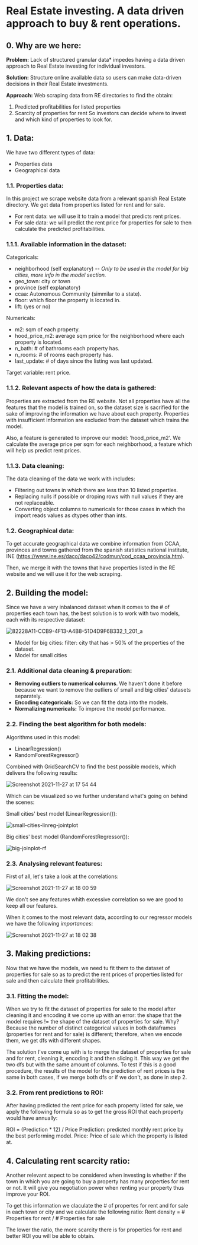 # **Real Estate investing. A data driven approach to buy & rent operations.**

## 0. Why are we here:
**Problem:**
Lack of structured granular data* impedes having a data driven approach to Real Estate investing for individual investors. 

**Solution:**
Structure online available data so users can make data-driven decisions in their Real Estate investments.

**Approach:**
Web scraping data from RE directories to find the obtain:
1. Predicted profitabilities for listed properties
2. Scarcity of properties for rent
So investors can decide where to invest and which kind of properties to look for.

## 1. Data:
We have two different types of data:
- Properties data
- Geographical data

### 1.1. Properties data:
In this project we scrape website data from a relevant spanish Real Estate directory. We get data from properties listed for rent and for sale.
- For rent data: we will use it to train a model that predicts rent prices.
- For sale data: we will predict the rent price for properties for sale to then calculate the predicted profitabilities.

### 1.1.1. Available information in the dataset:
Categoricals:
- neighborhood (self explanatory) -- *Only to be used in the model for big cities, more info in the model section.*
- geo_town: city or town
- province (self explanatory)
- ccaa: Autonomous Community (simmilar to a state).
- floor: which floor the property is located in.
- lift: (yes or no)

Numericals:
- m2: sqm of each property.
- hood_price_m2: average sqm price for the neighborhood where each property is located.
- n_bath: # of bathrooms each property has.
- n_rooms: # of rooms each property has.
- last_update: # of days since the listing was last updated.

Target variable: rent price.

### 1.1.2. Relevant aspects of how the data is gathered:
Properties are extracted from the RE website. Not all properties have all the features that the model is trained on, so the dataset size is sacrified for the sake of improving the information we have about each property. Properties with insufficient information are excluded from the dataset which trains the model.

Also, a feature is generated to improve our model: 'hood_price_m2'. We calculate the average price per sqm for each neighborhood, a feature which will help us predict rent prices.

### 1.1.3. Data cleaning:
The data cleaning of the data we work with includes:
- Filtering out towns in which there are less than 10 listed properties.
- Replacing nulls if possible or droping rows with null values if they are not replaceable.
- Converting object columns to numericals for those cases in which the import reads values as dtypes other than ints.

### 1.2. Geographical data:
To get accurate geographical data we combine information from CCAA, provinces and towns gathered from the spanish statistics national institute, INE (https://www.ine.es/daco/daco42/codmun/cod_ccaa_provincia.htm).

Then, we merge it with the towns that have properties listed in the RE website and we will use it for the web scraping.

## 2. Building the model:
Since we have a very inbalanced dataset when it comes to the # of properties each town has, the best solution is to work with two models, each with its respective dataset:

![82228A11-CCB9-4F13-A4B8-51D4D9F6B332_1_201_a](https://user-images.githubusercontent.com/80812996/143689674-c2e050c6-7c8e-4d8f-8f75-dc06c0865c8c.jpeg)

- Model for big cities: filter: city that has > 50% of the properties of the dataset.
- Model for small cities

### 2.1. Additional data cleaning & preparation:
- **Removing outliers to numerical columns**. We haven't done it before because we want to remove the outliers of small and big cities' datasets separately.
- **Encoding categoricals:** So we can fit the data into the models.
- **Normalizing numericals:** To improve the model performance.

### 2.2. Finding the best algorithm for both models:
Algorithms used in this model:
- LinearRegression()
- RandomForestRegressor()

Combined with GridSearchCV to find the best possible models, which delivers the following results:

![Screenshot 2021-11-27 at 17 54 44](https://user-images.githubusercontent.com/80812996/143690078-5bf6d67b-359f-4eaf-8cb2-69694b38b630.png)

Which can be visualized so we further understand what's going on behind the scenes:

Small cities' best model (LinearRegression()):

![small-cities-linreg-jointplot](https://user-images.githubusercontent.com/80812996/143690185-a1adcbee-aa95-4383-aab6-9ff336dba564.png)

Big cities' best model (RandomForestRegressor()):

![big-joinplot-rf](https://user-images.githubusercontent.com/80812996/143690193-bb7fe3e9-6127-40cd-aa84-7369344e445e.png)

### 2.3. Analysing relevant features:

First of all, let's take a look at the correlations:

![Screenshot 2021-11-27 at 18 00 59](https://user-images.githubusercontent.com/80812996/143690285-602d3c2d-5cbf-4431-a012-706de3005c12.png)

We don't see any features whith excessive correlation so we are good to keep all our features.

When it comes to the most relevant data, according to our regressor models we have the following *importances*:

![Screenshot 2021-11-27 at 18 02 38](https://user-images.githubusercontent.com/80812996/143690337-7f60bcaf-42b0-4e14-8df3-80c8e10f1e9a.png)

## 3. Making predictions:
Now that we have the models, we need tu fit them to the dataset of properties for sale so as to predict the rent prices of properties listed for sale and then calculate their profitabilities.
### 3.1. Fitting the model:
When we try to fit the dataset of properties for sale to the model after cleaning it and encoding it we come up with an error: the shape that the model requires != the shape of the dataset of properties for sale. Why? Because the number of distinct categorical values in both dataframes (properties for rent and for sale) is different; therefore, when we encode them, we get dfs with different shapes.

The solution I've come up with is to merge the dataset of properties for sale and for rent, cleaning it, encoding it and then slicing it. This way we get the two dfs but with the same amount of columns. To test if this is a good procedure, the results of the model for the prediction of rent prices is the same in both cases, if we merge both dfs or if we don't, as done in step 2.

### 3.2. From rent predictions to ROI:
After having predicted the rent price for each property listed for sale, we apply the following formula so as to get the gross ROI that each property would have annually:

ROI = (Prediction * 12) / Price
Prediction: predicted monthly rent price by the best performing model.
Price: Price of sale which the property is listed at.

## 4. Calculating rent scarcity ratio:
Another relevant aspect to be considered when investing is whether if the town in which you are going to buy a property has many properties for rent or not. It will give you negotiation power when renting your property thus improve your ROI.

To get this information we claculate the # of propertes for rent and for sale in each town or city and we calculate the following ratio:
Rent density = # Properties for rent / # Properties for sale

The lower the ratio, the more scarcity there is for properties for rent and better ROI you will be able to obtain.

